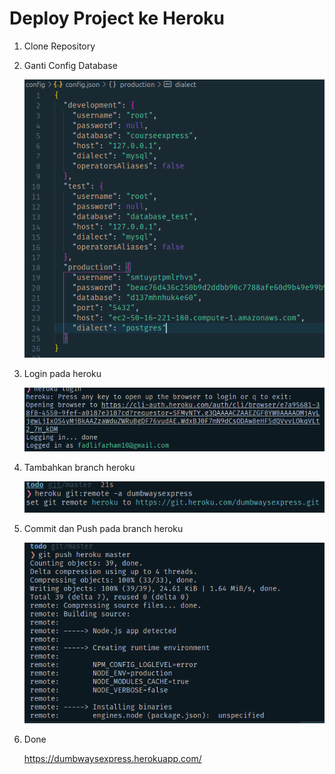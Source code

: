 # Deploy Project ke Heroku

1. Clone Repository

2. Ganti Config Database

    ![picture](9-2.png)

3. Login pada heroku 

    ![picture](9-3.png)

4. Tambahkan branch heroku

    ![picture](9-4.png)

5. Commit dan Push pada branch heroku

    ![picture](9-5.png)

6. Done

    https://dumbwaysexpress.herokuapp.com/